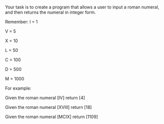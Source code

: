 Your task is to create a program that allows a user to input a roman numeral, and then returns the numeral in integer form.

Remember:
I = 1

V = 5

X = 10

L = 50

C = 100

D = 500

M = 1000



For example:

Given the roman numeral [IV] return [4]

Given the roman numeral [XVIII] return [18]

Given the roman numeral [MCIX] return [1109]
